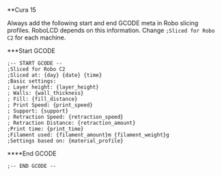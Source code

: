 **Cura 15

Always add the following start and end GCODE meta in Robo slicing profiles.  RoboLCD depends on this information.  Change `;Sliced for Robo C2` for each machine.

***Start GCODE
```
;-- START GCODE --
;Sliced for Robo C2
;Sliced at: {day} {date} {time}
;Basic settings:
; Layer height: {layer_height}
; Walls: {wall_thickness}
; Fill: {fill_distance}
; Print Speed: {print_speed}
; Support: {support}
; Retraction Speed: {retraction_speed}
; Retraction Distance: {retraction_amount}
;Print time: {print_time}
;Filament used: {filament_amount}m {filament_weight}g
;Settings based on: {material_profile}
```
****End GCODE

```
;-- END GCODE --
```
